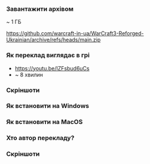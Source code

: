 ### Завантажити архівом
~ 1 ГБ

https://github.com/warcraft-in-ua/WarCraft3-Reforged-Ukrainian/archive/refs/heads/main.zip

### Як переклад виглядає в грі 
- https://youtu.be/IZFsbud6uCs
- ~ 8 хвилин

### Скріншоти
### Як встановити на Windows
### Як встановити на MacOS
### Хто автор перекладу?
### Скріншоти

